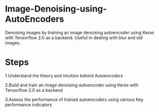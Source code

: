# Image-Denoising-using-AutoEncoders
Denoising images by training an image denoising autoencoder using Keras with Tensorflow 2.0 as a backend. Useful in dealing with blur and old images.

# Steps
1.Understand the theory and intuition behind Autoencoders

2.Build and train an image denoising autoencoder using Keras with Tensorflow 2.0 as a backend

3.Assess the performance of trained autoencoders using various Key performance indicators
